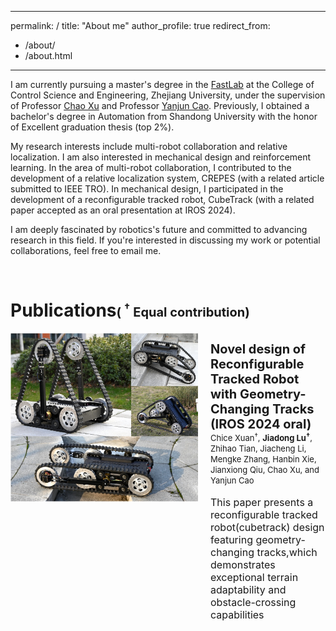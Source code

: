 <!--
 * @Author: Wtrwater 1921852290@qq.com
 * @Date: 2024-10-27 01:13:09
 * @LastEditors: Wtrwater 1921852290@qq.com
 * @LastEditTime: 2024-10-27 01:32:42
 * @FilePath: /jdluuu.github.io/_pages/about.md
 * @Description: 
 * 
 * Copyright (c) 2024 by ${git_name_email}, All Rights Reserved. 
-->
---
permalink: /
title: "About me"
author_profile: true
redirect_from: 
  - /about/
  - /about.html
---


I am currently pursuing a master's degree in the [FastLab](http://zju-fast.com/) at the College of Control Science and Engineering, Zhejiang University, under the supervision of Professor [Chao Xu](http://zju-fast.com/research-group/chao-xu/) and Professor [Yanjun Cao](http://zju-fast.com/research-group/yanjun-cao/). Previously, I obtained a bachelor's degree in Automation from Shandong University with the honor of Excellent graduation thesis (top 2%).

My research interests include multi-robot collaboration and relative localization. I am also interested in mechanical design and reinforcement learning. In the area of multi-robot collaboration, I contributed to the development of a relative localization system, CREPES (with a related article submitted to IEEE TRO). In mechanical design, I participated in the development of a reconfigurable tracked robot, CubeTrack (with a related paper accepted as an oral presentation at IROS 2024).

I am deeply fascinated by robotics's future and committed to advancing research in this field. If you're interested in discussing my work or potential collaborations, feel free to email me.

<br>

Publications<span style="font-size: 20px; font-weight: bold; ">( <sup>†</sup> Equal contribution)
======
<div style="text-align: justify;">
</div>
<div style="display: flex; align-items: flex-start;">
    <img src="images/cubetrack.png" alt="cubetrack" width="300" />
    <p style="margin-left: 20px;">
        <span style="font-size: 20px; font-weight: bold; ">Novel design of Reconfigurable Tracked Robot with Geometry-Changing Tracks (IROS 2024 oral)</span><br>
        <span style="font-size: 13px;">Chice Xuan<sup>†</sup>, <strong>Jiadong Lu<sup>†</sup></strong>, Zhihao Tian, Jiacheng Li, Mengke Zhang, Hanbin Xie, Jianxiong Qiu, Chao Xu, and Yanjun Cao</span><br><br>
        <span style="font-size: 16px; ">This paper presents a reconfigurable tracked robot(cubetrack) design featuring geometry-changing tracks,which demonstrates exceptional terrain adaptability and obstacle-crossing capabilities </span><br>
    </p>
</div>